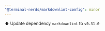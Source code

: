 ```yaml
---
"@terminal-nerds/markdownlint-config": minor
---
```


⬆️ Update dependency `markdownlint` to `v0.31.0`
